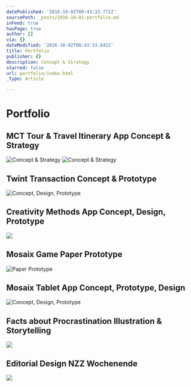 ```yaml
---
datePublished: '2016-10-02T00:43:33.771Z'
sourcePath: _posts/2016-10-01-portfolio.md
inFeed: true
hasPage: true
author: []
via: {}
dateModified: '2016-10-02T00:43:33.045Z'
title: Portfolio
publisher: {}
description: Concept & Strategy
starred: false
url: portfolio/index.html
_type: Article

---
```

# Portfolio

## MCT Tour & Travel Itinerary App **Concept & Strategy**
![Concept & Strategy](https://the-grid-user-content.s3-us-west-2.amazonaws.com/2767fd11-2fce-4141-8dc8-bbbd57215ab1.gif)
![Concept & Strategy](https://the-grid-user-content.s3-us-west-2.amazonaws.com/a03f3188-e4ef-47e0-a1f8-d5612d5aa476.gif)

## Twint Transaction **Concept & Prototype**
![Concept, Design, Prototype](https://the-grid-user-content.s3-us-west-2.amazonaws.com/ef411931-d2fc-4b9a-a939-f0217b99d76d.gif)

## **Creativity Methods** App Concept, Design, Prototype
![](https://the-grid-user-content.s3-us-west-2.amazonaws.com/b3c6fecb-3c6e-485c-aaa8-3a2d7511d270.gif)

## **Mosaix Game** Paper Prototype
![Paper Prototype](https://the-grid-user-content.s3-us-west-2.amazonaws.com/6088d0b8-8d9a-4f35-9466-f89d679edf77.gif)

## **Mosaix Tablet App** Concept, Prototype, Design
![Concept, Design, Prototype](https://the-grid-user-content.s3-us-west-2.amazonaws.com/1a35fcdd-8f65-4f79-ba39-d921631da701.gif)

## Facts about Procrastination Illustration & Storytelling
![](https://the-grid-user-content.s3-us-west-2.amazonaws.com/4f22732b-b7ff-472e-a5e9-1dba9e375f8b.gif)

## Editorial Design NZZ Wochenende
![](https://the-grid-user-content.s3-us-west-2.amazonaws.com/26c9e36c-5f51-4fd9-ae58-b065203e6a41.gif)